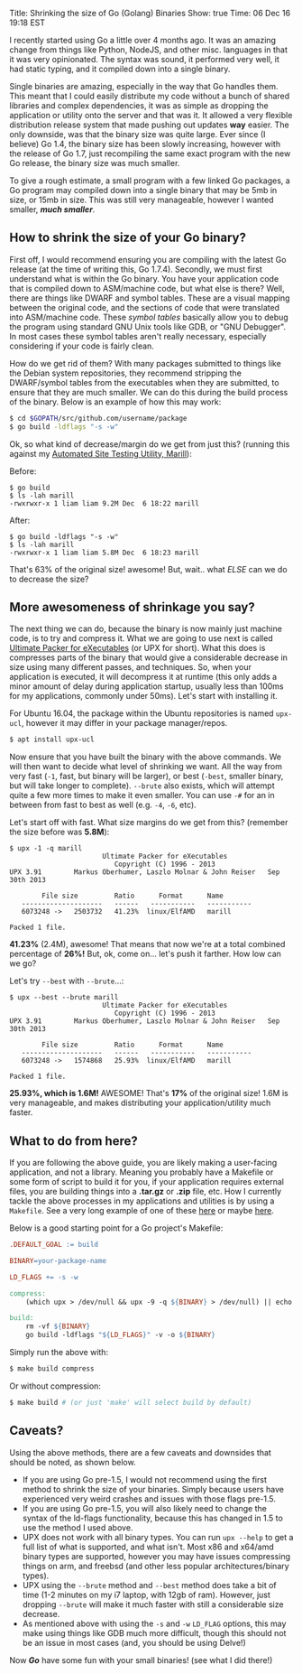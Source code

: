 Title: Shrinking the size of Go (Golang) Binaries
Show: true
Time: 06 Dec 16 19:18 EST

I recently started using Go a little over 4 months ago. It was an amazing change from things like Python, NodeJS, and other misc. languages in that it was very opinionated. The syntax was sound, it performed very well, it had static typing, and it compiled down into a single binary.

Single binaries are amazing, especially in the way that Go handles them. This meant that I could easily distribute my code without a bunch of shared libraries and complex dependencies, it was as simple as dropping the application or utility onto the server and that was it. It allowed a very flexible distribution release system that made pushing out updates **way** easier. The only downside, was that the binary size was quite large. Ever since (I believe) Go 1.4, the binary size has been slowly increasing, however with the release of Go 1.7, just recompiling the same exact program with the new Go release, the binary size was much smaller.

To give a rough estimate, a small program with a few linked Go packages, a Go program may compiled down into a single binary that may be 5mb in size, or 15mb in size. This was still very manageable, however I wanted smaller, _**much smaller**_.


## How to shrink the size of your Go binary?

First off, I would recommend ensuring you are compiling with the latest Go release (at the time of writing this, Go 1.7.4). Secondly, we must first understand what is within the Go binary. You have your application code that is compiled down to ASM/machine code, but what else is there? Well, there are things like DWARF and symbol tables. These are a visual mapping between the original code, and the sections of code that were translated into ASM/machine code. These _symbol tables_ basically allow you to debug the program using standard GNU Unix tools like GDB, or "GNU Debugger". In most cases these symbol tables aren't really necessary, especially considering if your code is fairly clean.

How do we get rid of them? With many packages submitted to things like the Debian system repositories, they recommend stripping the DWARF/symbol tables from the executables when they are submitted, to ensure that they are much smaller. We can do this during the build process of the binary. Below is an example of how this may work:

```bash
$ cd $GOPATH/src/github.com/username/package
$ go build -ldflags "-s -w"
```

Ok, so what kind of decrease/margin do we get from just this? (running this against my [Automated Site Testing Utility, Marill](https://github.com/lrstanley/marill)):

Before:

```
$ go build
$ ls -lah marill
-rwxrwxr-x 1 liam liam 9.2M Dec  6 18:22 marill
```

After:

```
$ go build -ldflags "-s -w"
$ ls -lah marill
-rwxrwxr-x 1 liam liam 5.8M Dec  6 18:23 marill
```

That's 63% of the original size! awesome! But, wait.. what _ELSE_ can we do to decrease the size?

## More awesomeness of shrinkage you say?

The next thing we can do, because the binary is now mainly just machine code, is to try and compress it. What we are going to use next is called [Ultimate Packer for eXecutables](https://upx.github.io/) (or UPX for short). What this does is compresses parts of the binary that would give a considerable decrease in size using many different passes, and techniques. So, when your application is executed, it will decompress it at runtime (this only adds a minor amount of delay during application startup, usually less than 100ms for my applications, commonly under 50ms). Let's start with installing it.

For Ubuntu 16.04, the package within the Ubuntu repositories is named `upx-ucl`, however it may differ in your package manager/repos.

```bash
$ apt install upx-ucl
```

Now ensure that you have built the binary with the above commands. We will then want to decide what level of shrinking we want. All the way from very fast (`-1`, fast, but binary will be larger), or best (`-best`, smaller binary, but will take longer to complete). `--brute` also exists, which will attempt quite a few more times to make it even smaller. You can use `-#` for an in between from fast to best as well (e.g. `-4`, `-6`, etc).

Let's start off with fast. What size margins do we get from this? (remember the size before was **5.8M**):

```
$ upx -1 -q marill
                       Ultimate Packer for eXecutables
                          Copyright (C) 1996 - 2013
UPX 3.91        Markus Oberhumer, Laszlo Molnar & John Reiser   Sep 30th 2013

        File size         Ratio      Format      Name
   --------------------   ------   -----------   -----------
   6073248 ->   2503732   41.23%  linux/ElfAMD   marill

Packed 1 file.
```

**41.23%** (2.4M), awesome! That means that now we're at a total combined percentage of **26%!** But, ok, come on... let's push it farther. How low can we go?

Let's try `--best` with `--brute`...:

```
$ upx --best --brute marill
                       Ultimate Packer for eXecutables
                          Copyright (C) 1996 - 2013
UPX 3.91        Markus Oberhumer, Laszlo Molnar & John Reiser   Sep 30th 2013

        File size         Ratio      Format      Name
   --------------------   ------   -----------   -----------
   6073248 ->   1574868   25.93%  linux/ElfAMD   marill

Packed 1 file.
```

**25.93%, which is 1.6M!** AWESOME! That's **17%** of the original size! 1.6M is very manageable, and makes distributing your application/utility much faster.

## What to do from here?

If you are following the above guide, you are likely making a user-facing application, and not a library. Meaning you probably have a Makefile or some form of script to build it for you, if your application requires external files, you are building things into a **.tar.gz** or **.zip** file, etc. How I currently tackle the above processes in my applications and utilities is by using a `Makefile`. See a very long example of one of these [here](https://github.com/lrstanley/marill/blob/master/Makefile) or maybe [here](https://github.com/lrstanley/links.ml/blob/master/Makefile).

Below is a good starting point for a Go project's Makefile:

```Makefile
.DEFAULT_GOAL := build

BINARY=your-package-name

LD_FLAGS += -s -w

compress:
	(which upx > /dev/null && upx -9 -q ${BINARY} > /dev/null) || echo "UPX not installed"

build:
	rm -vf ${BINARY}
	go build -ldflags "${LD_FLAGS}" -v -o ${BINARY}
```

Simply run the above with:

```bash
$ make build compress
```

Or without compression:

```bash
$ make build # (or just 'make' will select build by default)
```

## Caveats?

Using the above methods, there are a few caveats and downsides that should be noted, as shown below.

   * If you are using Go pre-1.5, I would not recommend using the first method to shrink the size of your binaries. Simply because users have experienced very weird crashes and issues with those flags pre-1.5.
   * If you are using Go pre-1.5, you will also likely need to change the syntax of the ld-flags functionality, because this has changed in 1.5 to use the method I used above.
   * UPX does not work with all binary types. You can run `upx --help` to get a full list of what is supported, and what isn't. Most x86 and x64/amd binary types are supported, however you may have issues compressing things on arm, and freebsd (and other less popular architectures/binary types).
   * UPX using the `--brute` method and `--best` method does take a bit of time (1-2 minutes on my i7 laptop, with 12gb of ram). However, just dropping `--brute` will make it much faster with still a considerable size decrease.
   * As mentioned above with using the `-s` and `-w` `LD_FLAG` options, this may make using things like GDB much more difficult, though this should not be an issue in most cases (and, you should be using Delve!)


Now _**Go**_ have some fun with your small binaries! (see what I did there!)

